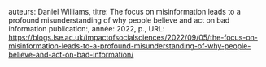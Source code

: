 auteurs: Daniel Williams, 
titre: The focus on misinformation leads to a profound misunderstanding of why people believe and act on bad information
publication:, 
année: 2022, 
p.,
URL: https://blogs.lse.ac.uk/impactofsocialsciences/2022/09/05/the-focus-on-misinformation-leads-to-a-profound-misunderstanding-of-why-people-believe-and-act-on-bad-information/

